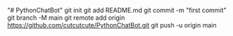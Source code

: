"# PythonChatBot"  git init git add README.md git commit -m "first commit" git branch -M main git remote add origin https://github.com/cutcutcute/PythonChatBot.git git push -u origin main

